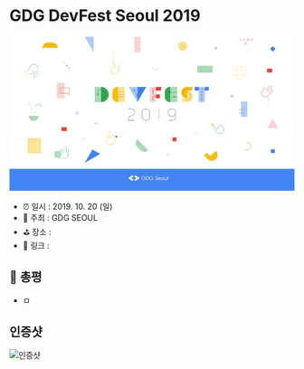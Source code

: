 # GDG DevFest Seoul 2019

![GDG DevFest Seoul 2019](image.jpg)

- ⏰ 일시 : 2019. 10. 20 (일)
- 💁 주최 : GDG SEOUL
- ⛳ 장소 : 
- 🔗 링크 : 

## 👏 총평 

- ㅁ

## 인증샷

![인증샷](self.png)
